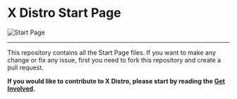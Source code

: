 # X Distro Start Page

![Start Page](http://xdistro.xyz/wp-content/uploads/2015/08/Start-Page.png)

------

This repository contains all the Start Page files. If you want to make any change or fix any issue, first you need to fork this repository and create a pull request.

**If you would like to contribute to X Distro, please start by reading the [Get Involved](http://xdistro.xyz/get-involved/).**
